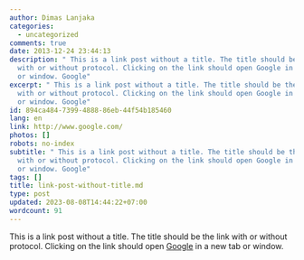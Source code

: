 ```yaml
---
author: Dimas Lanjaka
categories:
  - uncategorized
comments: true
date: 2013-12-24 23:44:13
description: " This is a link post without a title. The title should be the link
  with or without protocol. Clicking on the link should open Google in a new tab
  or window. Google"
excerpt: " This is a link post without a title. The title should be the link
  with or without protocol. Clicking on the link should open Google in a new tab
  or window. Google"
id: 894ca484-7399-4888-86eb-44f54b185460
lang: en
link: http://www.google.com/
photos: []
robots: no-index
subtitle: " This is a link post without a title. The title should be the link
  with or without protocol. Clicking on the link should open Google in a new tab
  or window. Google"
tags: []
title: link-post-without-title.md
type: post
updated: 2023-08-08T14:44:22+07:00
wordcount: 91
---
```


This is a link post without a title. The title should be the link with or without protocol. Clicking on the link should open [Google](http://www.google.com/) in a new tab or window.